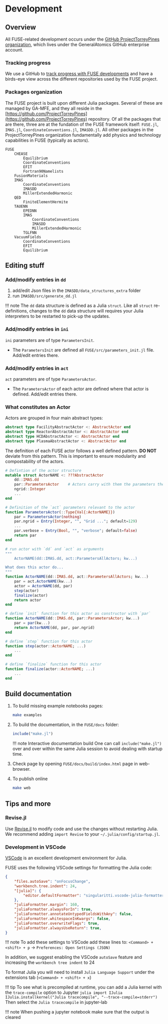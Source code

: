 # Development

## Overview

All FUSE-related development occurs under the [GitHub ProjectTorreyPines organization](https://github.com/ProjectTorreyPines), which lives under the GeneralAtomics GitHub enterprise account.

### Tracking progress

We use a GitHub to [track progress with FUSE developments](https://github.com/orgs/ProjectTorreyPines/projects/2/views/1) and have a birds-eye view across the different repositories used by the FUSE project.

### Packages organization

The FUSE project is built upon different Julia packages. Several of these are managed by GA-MFE, and they all reside in the [https://github.com/ProjectTorreyPines](https://github.com/ProjectTorreyPines) repository. Of all the packages that are there, three are at the fundation of the FUSE framework itself: `FUSE.jl`, `IMAS.jl`, `CoordinateConventions.jl`, `IMASDD.jl`. All other packages in the ProjectTorreyPines organization fundamentally add physics and technology capabilities in FUSE (typically as actors).

```
FUSE
    CHEASE
        Equilibrium
        CoordinateConventions
        EFIT
        Fortran90Namelists
    FusionMaterials
    IMAS
        CoordinateConventions
        IMASDD
        MillerExtendedHarmonic
    QED
        FiniteElementHermite
    TAUENN
        EPEDNN
        IMAS
            CoordinateConventions
            IMASDD
            MillerExtendedHarmonic
        TGLFNN
    VacuumFields
        CoordinateConventions
        EFIT
        Equilibrium
```

## Editing stuff

### Add/modify entries in `dd`

1. add/edit Json files in the `IMASDD/data_structures_extra` folder
2. run `IMASDD/src/generate_dd.jl`

!!! note
    The `dd` data structure is defined as a Julia `struct`. Like all `struct` re-definitions, changes to the `dd` data structure will requires your Julia interpreters to be restarted to pick-up the updates.

### Add/modify entries in `ini`

`ini` parameters are of type `ParametersInit`.

*  The `ParametersInit` are defined all `FUSE/src/parameters_init.jl` file. Add/edit entries there.

### Add/modify entries in `act`

`act` parameters are of type `ParametersActor`.

* The `ParametersActor` of each actor are defined where that actor is defined. Add/edit entries there.

### What constitutes an Actor

Actors are grouped in four main abstract types:

```julia
abstract type FacilityAbstractActor <: AbstractActor end
abstract type ReactorAbstractActor <: AbstractActor end
abstract type HCDAbstractActor <: AbstractActor end
abstract type PlasmaAbstractActor <: AbstractActor end
```

The definition of each FUSE actor follows a well defined pattern.
**DO NOT** deviate from this pattern. This is important to ensure modularity and compostability of the actors.

```julia
# Defintion of the actor structure
mutable struct ActorNAME <: ???AbstractActor
    dd::IMAS.dd
    par::ParametersActor    # Actors carry with them the parameters they are run with
    ngrid::Integer
    ...
end

# Definition of the `act` parameters relevant to the actor
function ParametersActor(::Type{Val{:ActorNAME}})
    par = ParametersActor(nothing)
    par.ngrid = Entry(Integer, "", "Grid ..."; default=129)
    ...
    par.verbose = Entry(Bool, "", "verbose"; default=false)
    return par
end

# run actor with `dd` and `act` as arguments
"""
    ActorNAME(dd::IMAS.dd, act::ParametersAllActors; kw...)

What does this actor do...
"""
function ActorNAME(dd::IMAS.dd, act::ParametersAllActors; kw...)
    par = act.ActorNAME(kw...)
    actor = ActorNAME(dd, par)
    step(actor)
    finalize(actor)
    return actor
end

# define `init` function for this actor as constructor with `par`
function ActorNAME(dd::IMAS.dd, par::ParametersActor; kw...)
    par = par(kw...)
    return ActorNAME(dd, par, par.ngrid)
end

# define `step` function for this actor
function step(actor::ActorNAME; ...)
    ...
end

# define `finalize` function for this actor
function finalize(actor::ActorNAME; ...)
    ...
end
```

## Build documentation

1. To build missing example notebooks pages:
   ```bash
   make examples
   ```

1. To build the documentation, in the `FUSE/docs` folder:
   ```julia
   include("make.jl")
   ```
   !!! note Interactive documentation build
       One can call `include("make.jl")` over and over within the same Julia session to avoid dealing with startup time.

1. Check page by opening `FUSE/docs/build/index.html` page in web-browser.

1. To publish online
   ```bash
   make web
   ```

## Tips and more

### Revise.jl
Use [Revise.jl](https://github.com/timholy/Revise.jl) to modify code and use the changes without restarting Julia.
We recommend adding `import Revise` to your `~/.julia/config/startup.jl`.

### Development in VSCode

[VSCode](https://code.visualstudio.com) is an excellent development environment for Julia.

FUSE uses the following VSCode settings for formatting the Julia code:
```json
{
    "files.autoSave": "onFocusChange",
    "workbench.tree.indent": 24,
    "[julia]": {
        "editor.defaultFormatter": "singularitti.vscode-julia-formatter"
    },
    "juliaFormatter.margin": 160,
    "juliaFormatter.alwaysForIn": true,
    "juliaFormatter.annotateUntypedFieldsWithAny": false,
    "juliaFormatter.whitespaceInKwargs": false,
    "juliaFormatter.overwriteFlags": true,
    "juliaFormatter.alwaysUseReturn": true,
}
```

!!! note
    To add these settings to VSCode add these lines to: `<Command> + <shift> + p` -> `Preferences: Open Settings (JSON)`

In addition, we suggest enabling the VSCode `autoSave` feature and increasing the `workbench tree indent` to 24

To format Julia you will need to install `Julia Language Support` under the extensions tab (`<Command> + <shift> + x`)

!!! tip
    To see what is precompiled at runtime, you can add a Julia kernel with the `trace-compile` option to Jupyter
    ```julia
    import IJulia
    IJulia.installkernel("Julia tracecompile", "--trace-compile=stderr")
    ```
    Then select the `Julia tracecompile` in jupyter-lab

!!! note
    When pushing a jupyter notebook make sure that the output is cleared 
